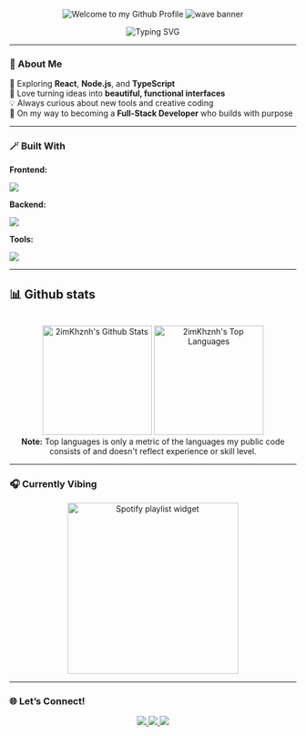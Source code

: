 <!-- 🌟 PROFILE README – by 2imKhznh -->
<p align="center">
  <img src="https://github.com/BrunnerLivio/brunnerlivio/blob/master/images/welcome.png?raw=true" style="max-width: 100%;" alt="Welcome to my Github Profile" />
<img src="https://capsule-render.vercel.app/api?type=waving&color=0:6EE7B7,100:3B82F6&height=250&text=Hello,%20I'm%20Khznh%20👋&fontColor=ffffff&fontSize=48&animation=twinkling&fontAlignY=40" alt="wave banner"/>
<p align="center">
  <img src="https://readme-typing-svg.herokuapp.com?font=Poppins&size=22&duration=2500&pause=1000&color=3B82F6&center=true&vCenter=true&width=450&lines=Frontend+Developer;UI%2FUX+Lover;Always+Creating+Cool+Things+💡" alt="Typing SVG" />
</p>

---

### 🧠 About Me  

🌿 Exploring **React**, **Node.js**, and **TypeScript**  
🎨 Love turning ideas into **beautiful, functional interfaces**  
💡 Always curious about new tools and creative coding  
🚀 On my way to becoming a **Full-Stack Developer** who builds with purpose

---

### 🪄 Built With  

**Frontend:**  
<p>
  <img src="https://skillicons.dev/icons?i=html,css,js,react,figma" />
</p>

**Backend:**  
<p>
  <img src="https://skillicons.dev/icons?i=nodejs,express,mongodb" />
</p>

**Tools:**  
<p>
  <img src="https://skillicons.dev/icons?i=git,github,vscode" />
</p>


---

## 📊 Github stats

<!-- Bassed on: https://github.com/anuraghazra/github-readme-stats -->
<p align="center">
  <br/>
  <a href="https://github.com/anuraghazra/github-readme-stats"><img alt="2imKhznh's Github Stats" src="https://github-readme-stats.vercel.app/api/?username=2imKhznh&show_icons=true&count_private=true&theme=react&bg_color=1F222E&title_color=7cebf5&icon_color=2d7de4&show_icons=true&border_color=7cebf5&border_radius=10" height="192px"/></a>
  <a href="https://github.com/anuraghazra/github-readme-stats"><img alt="2imKhznh's Top Languages" src="https://github-readme-stats.vercel.app/api/top-langs/?username=2imKhznh&langs_count=8&layout=compact&theme=react&bg_color=1F222E&title_color=7cebf5&icon_color=2d7de4&show_icons=true&border_color=7cebf5&border_radius=10" height="192px"/></a>
  <br/>
  <b>Note:</b> Top languages is only a metric of the languages my public code consists of and doesn't reflect experience or skill level.
</p>

---

### 🎧 Currently Vibing
<p align="center">
  <a href="https://open.spotify.com/playlist/3rVA9WBIH7G3LVDBQAgfeG" target="_blank">
    <img src="https://spootify-zeta.vercel.app/api/Spootify?playlistId=3rVA9WBIH7G3LVDBQAgfeG&userName=2imKhznh&style=bar&color=000000" alt="Spotify playlist widget" width="300" />
  </a>
</p>

---

### 🌐 Let’s Connect!
<p align="center">
  <a href="mailto:your.email@example.com">
    <img src="https://img.shields.io/badge/Gmail-D14836?style=for-the-badge&logo=gmail&logoColor=white" />
  </a>
  <a href="https://github.com/2imKhznh">
    <img src="https://img.shields.io/badge/GitHub-181717?style=for-the-badge&logo=github&logoColor=white" />
  </a>
  <a href="https://www.facebook.com/2imKhznh" target="_blank">
    <img src="https://img.shields.io/badge/Facebook-1877F2?style=for-the-badge&logo=facebook&logoColor=white" />
  </a>
</p>
